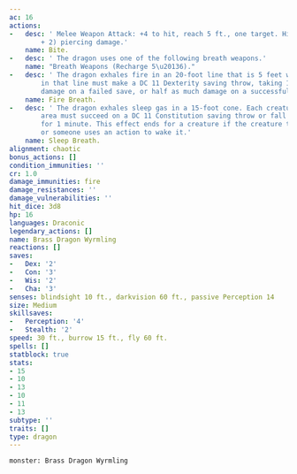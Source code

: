 ```yaml
---
ac: 16
actions:
-   desc: ' Melee Weapon Attack: +4 to hit, reach 5 ft., one target. Hit: 7 (1d10
        + 2) piercing damage.'
    name: Bite.
-   desc: ' The dragon uses one of the following breath weapons.'
    name: "Breath Weapons (Recharge 5\u20136)."
-   desc: ' The dragon exhales fire in an 20-foot line that is 5 feet wide. Each creature
        in that line must make a DC 11 Dexterity saving throw, taking 14 (4d6) fire
        damage on a failed save, or half as much damage on a successful one.'
    name: Fire Breath.
-   desc: ' The dragon exhales sleep gas in a 15-foot cone. Each creature in that
        area must succeed on a DC 11 Constitution saving throw or fall unconscious
        for 1 minute. This effect ends for a creature if the creature takes damage
        or someone uses an action to wake it.'
    name: Sleep Breath.
alignment: chaotic
bonus_actions: []
condition_immunities: ''
cr: 1.0
damage_immunities: fire
damage_resistances: ''
damage_vulnerabilities: ''
hit_dice: 3d8
hp: 16
languages: Draconic
legendary_actions: []
name: Brass Dragon Wyrmling
reactions: []
saves:
-   Dex: '2'
-   Con: '3'
-   Wis: '2'
-   Cha: '3'
senses: blindsight 10 ft., darkvision 60 ft., passive Perception 14
size: Medium
skillsaves:
-   Perception: '4'
-   Stealth: '2'
speed: 30 ft., burrow 15 ft., fly 60 ft.
spells: []
statblock: true
stats:
- 15
- 10
- 13
- 10
- 11
- 13
subtype: ''
traits: []
type: dragon
---
```

```statblock
monster: Brass Dragon Wyrmling
```